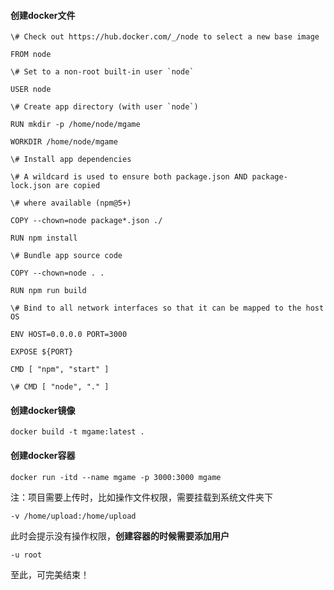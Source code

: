 #### 创建docker文件

```
\# Check out https://hub.docker.com/_/node to select a new base image

FROM node

\# Set to a non-root built-in user `node`

USER node

\# Create app directory (with user `node`)

RUN mkdir -p /home/node/mgame

WORKDIR /home/node/mgame

\# Install app dependencies

\# A wildcard is used to ensure both package.json AND package-lock.json are copied

\# where available (npm@5+)

COPY --chown=node package*.json ./

RUN npm install

\# Bundle app source code

COPY --chown=node . .

RUN npm run build

\# Bind to all network interfaces so that it can be mapped to the host OS

ENV HOST=0.0.0.0 PORT=3000

EXPOSE ${PORT}

CMD [ "npm", "start" ]

\# CMD [ "node", "." ]
```

#### 创建docker镜像

```
docker build -t mgame:latest .
```

#### 创建docker容器

```
docker run -itd --name mgame -p 3000:3000 mgame
```

注：项目需要上传时，比如操作文件权限，需要挂载到系统文件夹下

```
-v /home/upload:/home/upload
```

此时会提示没有操作权限，**创建容器的时候需要添加用户**

```
-u root
```

至此，可完美结束！